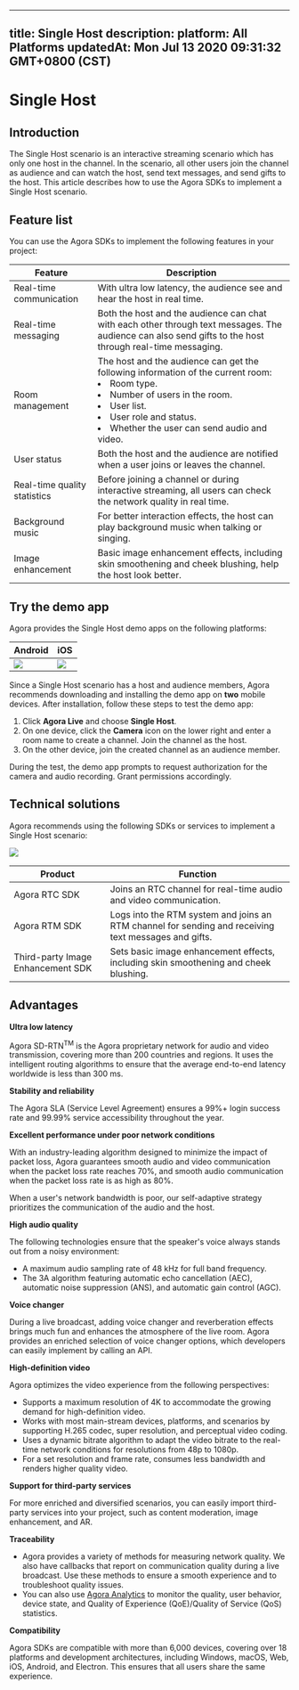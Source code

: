 
---
title: Single Host
description: 
platform: All Platforms
updatedAt: Mon Jul 13 2020 09:31:32 GMT+0800 (CST)
---
# Single Host
## Introduction

The Single Host scenario is an interactive streaming scenario which has only one host in the channel. In the scenario, all other users join the channel as audience and can watch the host, send text messages, and send gifts to the host.
This article describes how to use the Agora SDKs to implement a Single Host scenario.

## Feature list

You can use the Agora SDKs to implement the following features in your project:

| Feature | Description |
| ---------------- | ---------------- |
| Real-time communication	      | With ultra low latency, the audience see and hear the host in real time. |
| Real-time messaging	| Both the host and the audience can chat with each other through text messages. The audience can also send gifts to the host through real-time messaging.|
| Room management              | The host and the audience can get the following information of the current room:<li>Room type.<li>Number of users in the room.<li>User list.<li>User role and status.<li>Whether the user can send audio and video. |
| User status	| Both the host and the audience are notified when a user joins or leaves the channel. |
| Real-time quality statistics	| Before joining a channel or during interactive streaming, all users can check the network quality in real time. |
| Background music |  For better interaction effects, the host can play background music when talking or singing. |
| Image enhancement	 | Basic image enhancement effects, including skin smoothening and cheek blushing, help the host look better. |

## Try the demo app

Agora provides the Single Host demo apps on the following platforms:

| Android | iOS | 
| ---------------- | ---------------- |
| ![](https://web-cdn.agora.io/docs-files/1594967764588)     | ![](https://web-cdn.agora.io/docs-files/1594287505817)      | 

Since a Single Host scenario has a host and audience members, Agora recommends downloading and installing the demo app on **two** mobile devices. After installation, follow these steps to test the demo app:

1. Click **Agora Live** and choose **Single Host**.
2. On one device, click the **Camera** icon on the lower right and enter a room name to create a channel. Join the channel as the host.
3. On the other device, join the created channel as an audience member.

<div class="alert note">During the test, the demo app prompts to request authorization for the camera and audio recording. Grant permissions accordingly.</div>

## Technical solutions

Agora recommends using the following SDKs or services to implement a Single Host scenario:

![](https://web-cdn.agora.io/docs-files/1594631714982)

| Product | Function |
| ---------------- | ---------------- |
| Agora RTC SDK      | Joins an RTC channel for real-time audio and video communication.      |
| Agora RTM SDK | Logs into the RTM system and joins an RTM channel for sending and receiving text messages and gifts. |
| Third-party Image Enhancement SDK | Sets basic image enhancement effects, including skin smoothening and cheek blushing. |


## Advantages

**Ultra low latency** 

Agora SD-RTN<sup>TM</sup> is the Agora proprietary network for audio and video transmission, covering more than 200 countries and regions. It uses the intelligent routing algorithms to ensure that the average end-to-end latency worldwide is less than 300 ms.

**Stability and reliability**

The Agora SLA (Service Level Agreement) ensures a 99%+ login success rate and 99.99% service accessibility throughout the year.

**Excellent performance under poor network conditions**

With an industry-leading algorithm designed to minimize the impact of packet loss, Agora guarantees smooth audio and video communication when the packet loss rate reaches 70%, and smooth audio communication when the packet loss rate is as high as 80%.

When a user's network bandwidth is poor, our self-adaptive strategy prioritizes the communication of the audio and the host.

**High audio quality**

The following technologies ensure that the speaker's voice always stands out from a noisy environment:

- A maximum audio sampling rate of 48 kHz for full band frequency.
- The 3A algorithm featuring automatic echo cancellation (AEC), automatic noise suppression (ANS), and automatic gain control (AGC).

**Voice changer**

During a live broadcast, adding voice changer and reverberation effects brings much fun and enhances the atmosphere of the live room. Agora provides an enriched selection of voice changer options, which developers can easily implement by calling an API.

**High-definition video**

Agora optimizes the video experience from the following perspectives:

- Supports a maximum resolution of 4K to accommodate the growing demand for high-definition video.
- Works with most main-stream devices, platforms, and scenarios by supporting H.265 codec, super resolution, and perceptual video coding.
- Uses a dynamic bitrate algorithm to adapt the video bitrate to the real-time network conditions for resolutions from 48p to 1080p.
- For a set resolution and frame rate, consumes less bandwidth and renders higher quality video.

**Support for third-party services**

For more enriched and diversified scenarios, you can easily import third-party services into your project, such as content moderation, image enhancement, and AR.

**Traceability**

- Agora provides a variety of methods for measuring network quality. We also have callbacks that report on communication quality during a live broadcast. Use these methods to ensure a smooth experience and to troubleshoot quality issues.
- You can also use [Agora Analytics](https://console.agora.io/analytics/call/search) to monitor the quality, user behavior, device state, and Quality of Experience (QoE)/Quality of Service (QoS) statistics.

**Compatibility**

Agora SDKs are compatible with more than 6,000 devices, covering over 18 platforms and development architectures, including Windows, macOS, Web, iOS, Android, and Electron. This ensures that all users share the same experience.

